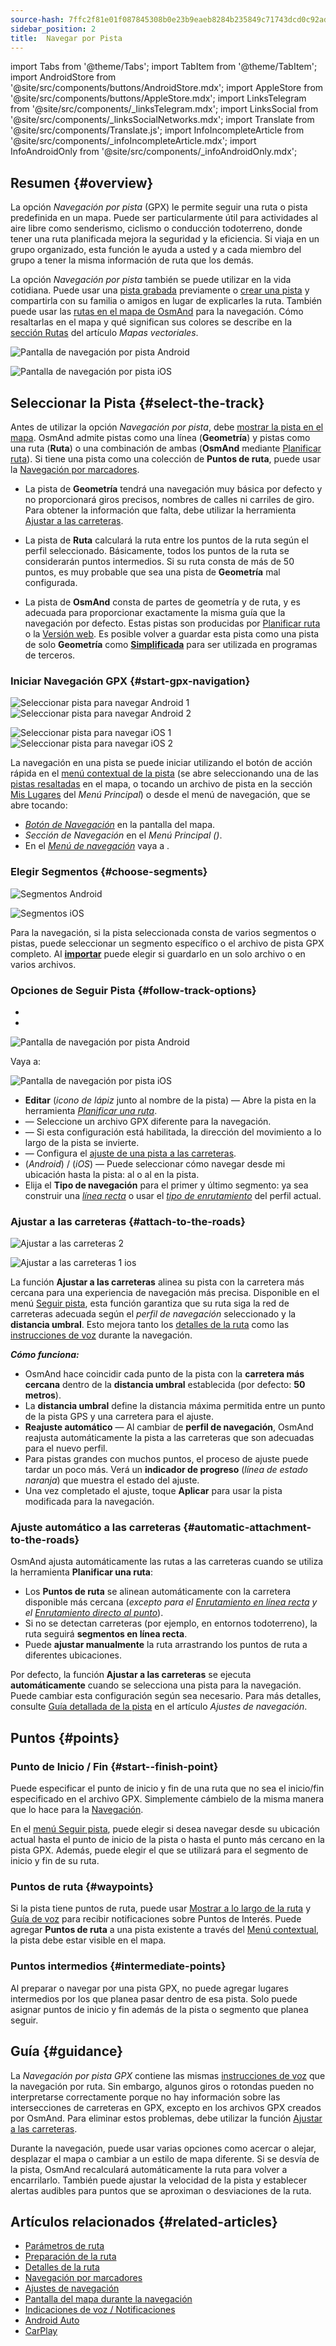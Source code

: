 ```yaml
---
source-hash: 7ffc2f81e01f087845308b0e23b9eaeb8284b235849c71743dcd0c92adb43df9
sidebar_position: 2
title:  Navegar por Pista
---
```

import Tabs from '@theme/Tabs';
import TabItem from '@theme/TabItem';
import AndroidStore from '@site/src/components/buttons/AndroidStore.mdx';
import AppleStore from '@site/src/components/buttons/AppleStore.mdx';
import LinksTelegram from '@site/src/components/_linksTelegram.mdx';
import LinksSocial from '@site/src/components/_linksSocialNetworks.mdx';
import Translate from '@site/src/components/Translate.js';
import InfoIncompleteArticle from '@site/src/components/_infoIncompleteArticle.mdx';
import InfoAndroidOnly from '@site/src/components/_infoAndroidOnly.mdx';



## Resumen {#overview}

La opción *Navegación por pista* (GPX) le permite seguir una ruta o pista predefinida en un mapa. Puede ser particularmente útil para actividades al aire libre como senderismo, ciclismo o conducción todoterreno, donde tener una ruta planificada mejora la seguridad y la eficiencia. Si viaja en un grupo organizado, esta función le ayuda a usted y a cada miembro del grupo a tener la misma información de ruta que los demás.

La opción *Navegación por pista* también se puede utilizar en la vida cotidiana. Puede usar una [pista grabada](../../plugins/trip-recording.md) previamente o [crear una pista](../../personal/tracks/manage-tracks.md#create-a-track) y compartirla con su familia o amigos en lugar de explicarles la ruta. También puede usar las [rutas en el mapa de OsmAnd](../../../../blog/routes/) para la navegación. Cómo resaltarlas en el mapa y qué significan sus colores se describe en la [sección Rutas](../../map/vector-maps.md#routes) del artículo *Mapas vectoriales*.

<Tabs groupId="operating-systems" queryString="current-os">

<TabItem value="android" label="Android">  

![Pantalla de navegación por pista Android](@site/static/img/navigation/gpx/navigation_gpx_android.png)

</TabItem>

<TabItem value="ios" label="iOS">

![Pantalla de navegación por pista iOS](@site/static/img/navigation/gpx/navigation_gpx_ios.png)

</TabItem>

</Tabs>


## Seleccionar la Pista {#select-the-track}

Antes de utilizar la opción *Navegación por pista*, debe [mostrar la pista en el mapa](../../map/tracks/index.md#display-tracks-on-the-map). OsmAnd admite pistas como una línea (**Geometría**) y pistas como una ruta (**Ruta**) o una combinación de ambas (**OsmAnd** mediante [Planificar ruta](../../plan-route/create-route.md)). Si tiene una pista como una colección de **Puntos de ruta**, puede usar la [Navegación por marcadores](./markers-navigation.md).


- La pista de **Geometría** tendrá una navegación muy básica por defecto y no proporcionará giros precisos, nombres de calles ni carriles de giro. Para obtener la información que falta, debe utilizar la herramienta [Ajustar a las carreteras](#attach-to-the-roads).

- La pista de **Ruta** calculará la ruta entre los puntos de la ruta según el perfil seleccionado. Básicamente, todos los puntos de la ruta se considerarán puntos intermedios. Si su ruta consta de más de 50 puntos, es muy probable que sea una pista de **Geometría** mal configurada.

- La pista de **OsmAnd** consta de partes de geometría y de ruta, y es adecuada para proporcionar exactamente la misma guía que la navegación por defecto. Estas pistas son producidas por [Planificar ruta](../../plan-route/create-route.md) o la [Versión web](../../web/index.md). Es posible volver a guardar esta pista como una pista de solo **Geometría** como [**Simplificada**](../../plan-route/create-route.md#save-route) para ser utilizada en programas de terceros.


### Iniciar Navegación GPX {#start-gpx-navigation}

<Tabs groupId="operating-systems" queryString="current-os">

<TabItem value="android" label="Android">  

![Seleccionar pista para navegar Android 1](@site/static/img/navigation/gpx/follow_track_andr_1.png) ![Seleccionar pista para navegar Android 2](@site/static/img/navigation/gpx/follow_track_andr_2.png)

</TabItem>

<TabItem value="ios" label="iOS">

![Seleccionar pista para navegar iOS 1](@site/static/img/navigation/gpx/follow_track_ios_1.png) ![Seleccionar pista para navegar iOS 2](@site/static/img/navigation/gpx/follow_track_ios_2.png)

</TabItem>

</Tabs>

La navegación en una pista se puede iniciar utilizando el botón de acción rápida en el [menú contextual de la pista](../../map/tracks/track-context-menu.md#add-waypoint-to-a-track) (se abre seleccionando una de las [pistas resaltadas](./route-navigation.md#history-of-previous-routes) en el mapa, o tocando un archivo de pista en la sección [Mis Lugares](../../personal/myplaces.md) del *Menú Principal*) o desde el menú de navegación, que se abre tocando:

- [*Botón de Navegación*](../../widgets/map-buttons.md#directions) en la pantalla del mapa.
- *Sección de Navegación* en el *Menú Principal* *(<Translate android="true" ids="shared_string_menu,shared_string_navigation"/>)*.
- En el [*Menú de navegación*](./route-navigation.md#navigation-menu) vaya a *<Translate android="true" ids="shared_string_settings,follow_track"/>*.

### Elegir Segmentos {#choose-segments}

<Tabs groupId="operating-systems" queryString="current-os">

<TabItem value="android" label="Android">  

![Segmentos Android](@site/static/img/navigation/gpx/segments_andr.png)

</TabItem>

<TabItem value="ios" label="iOS">

![Segmentos iOS](@site/static/img/navigation/gpx/segments_ios.png)

</TabItem>

</Tabs>

Para la navegación, si la pista seleccionada consta de varios segmentos o pistas, puede seleccionar un segmento específico o el archivo de pista GPX completo. Al [**importar**](../../personal/tracks/manage-tracks.md#import) puede elegir si guardarlo en un solo archivo o en varios archivos.


### Opciones de Seguir Pista {#follow-track-options}

<Tabs groupId="operating-systems" queryString="current-os">

<TabItem value="android" label="Android">  

- *<Translate android="true" ids="shared_string_navigation,shared_string_settings,follow_track"/>*
- *<Translate android="true" ids="help_article_map_track_context_menu_name,shared_string_options,follow_track"/>*

![Pantalla de navegación por pista Android](@site/static/img/navigation/gpx/follow_the_track_5-1_andr.png)

</TabItem>

<TabItem value="ios" label="iOS">

Vaya a: *<Translate ios="true" ids="shared_string_navigation,shared_string_settings,follow_track"/>*


![Pantalla de navegación por pista iOS](@site/static/img/navigation/gpx/follow_the_track_4-1_ios.png)

</TabItem>

</Tabs>

- **Editar** (*icono de lápiz* junto al nombre de la pista) — Abre la pista en la herramienta [*Planificar una ruta*](../../plan-route/create-route.md).
- **<Translate android="true" ids="select_another_track"/>** — Seleccione un archivo GPX diferente para la navegación.
- **<Translate android="true" ids="gpx_option_reverse_route"/>** — Si esta configuración está habilitada, la dirección del movimiento a lo largo de la pista se invierte.
- **<Translate android="true" ids="attach_to_the_roads"/>** — Configura el [ajuste de una pista a las carreteras](#attach-to-the-roads).
- **<Translate android="true" ids="pass_whole_track_descr"/>** (*Android*) / **<Translate ios="true" ids="point_to_navigate"/>** (*iOS*) — Puede seleccionar cómo navegar desde mi ubicación hasta la pista:
al *<Translate android="true" ids="start_of_the_track"/>* o al *<Translate android="true" ids="nearest_point"/>* en la pista.
- Elija el **Tipo de navegación** para el primer y último segmento: ya sea construir una [*línea recta*](../routing/straight-line-routing.md) o usar el [*tipo de enrutamiento*](../routing/osmand-routing.md#routing-types) del perfil actual.


### Ajustar a las carreteras {#attach-to-the-roads}

<Tabs groupId="operating-systems" queryString="current-os">

<TabItem value="android" label="Android">  

![Ajustar a las carreteras 2](@site/static/img/navigation/gpx/attach_roads_gpx_andr_2.png)

</TabItem>

<TabItem value="ios" label="iOS">

![Ajustar a las carreteras 1 ios](@site/static/img/navigation/gpx/attach_to_the_roads_ios.png)

</TabItem>

</Tabs>

La función **Ajustar a las carreteras** alinea su pista con la carretera más cercana para una experiencia de navegación más precisa. Disponible en el menú [Seguir pista](#follow-track-options), esta función garantiza que su ruta siga la red de carreteras adecuada según el *perfil de navegación* seleccionado y la **distancia umbral**. Esto mejora tanto los [detalles de la ruta](../setup/route-details.md) como las [instrucciones de voz](#guidance) durante la navegación.

***Cómo funciona:***

- OsmAnd hace coincidir cada punto de la pista con la **carretera más cercana** dentro de la **distancia umbral** establecida (por defecto: **50 metros**).
- La **distancia umbral** define la distancia máxima permitida entre un punto de la pista GPS y una carretera para el ajuste.
- **Reajuste automático** — Al cambiar de **perfil de navegación**, OsmAnd reajusta automáticamente la pista a las carreteras que son adecuadas para el nuevo perfil.
- Para pistas grandes con muchos puntos, el proceso de ajuste puede tardar un poco más. Verá un **indicador de progreso** (*línea de estado naranja*) que muestra el estado del ajuste.
- Una vez completado el ajuste, toque **Aplicar** para usar la pista modificada para la navegación.

### Ajuste automático a las carreteras {#automatic-attachment-to-the-roads}

OsmAnd ajusta automáticamente las rutas a las carreteras cuando se utiliza la herramienta **Planificar una ruta**:

- Los **Puntos de ruta** se alinean automáticamente con la carretera disponible más cercana (*excepto para el [Enrutamiento en línea recta](../../navigation/routing/straight-line-routing.md) y el [Enrutamiento directo al punto](../../navigation/routing/direct-to-point-routing.md)*).
- Si no se detectan carreteras (por ejemplo, en entornos todoterreno), la ruta seguirá **segmentos en línea recta**.
- Puede **ajustar manualmente** la ruta arrastrando los puntos de ruta a diferentes ubicaciones.

Por defecto, la función **Ajustar a las carreteras** se ejecuta **automáticamente** cuando se selecciona una pista para la navegación. Puede cambiar esta configuración según sea necesario. Para más detalles, consulte [Guía detallada de la pista](../guidance/navigation-settings.md#detailed-track-guidance) en el artículo *Ajustes de navegación*.


## Puntos {#points}

### Punto de Inicio / Fin {#start--finish-point}

Puede especificar el punto de inicio y fin de una ruta que no sea el inicio/fin especificado en el archivo GPX. Simplemente cámbielo de la misma manera que lo hace para la [Navegación](../setup/route-navigation.md#select-starting-point).

En el [menú Seguir pista](#follow-track-options), puede elegir si desea navegar desde su ubicación actual hasta el punto de inicio de la pista o hasta el punto más cercano en la pista GPX. Además, puede elegir el [<Translate android="true" ids="nav_type_hint"/>](../routing/osmand-routing.md#routing-types) que se utilizará para el segmento de inicio y fin de su ruta.

### Puntos de ruta {#waypoints}

Si la pista tiene puntos de ruta, puede usar [Mostrar a lo largo de la ruta](../guidance/map-during-navigation.md#show-points-along-the-route) y [Guía de voz](../guidance/voice-navigation.md#voice-settings) para recibir notificaciones sobre Puntos de Interés. Puede agregar **Puntos de ruta** a una pista existente a través del [Menú contextual](../../map/map-context-menu.md#-add--edit-track-waypoint), la pista debe estar visible en el mapa.

### Puntos intermedios {#intermediate-points}

Al preparar o navegar por una pista GPX, no puede agregar lugares intermedios por los que planea pasar dentro de esa pista. Solo puede asignar puntos de inicio y fin además de la pista o segmento que planea seguir.

## Guía {#guidance}

La *Navegación por pista GPX* contiene las mismas [instrucciones de voz](../guidance/voice-navigation.md) que la navegación por ruta. Sin embargo, algunos giros o rotondas pueden no interpretarse correctamente porque no hay información sobre las intersecciones de carreteras en GPX, excepto en los archivos GPX creados por OsmAnd. Para eliminar estos problemas, debe utilizar la función [Ajustar a las carreteras](#attach-to-the-roads).

Durante la navegación, puede usar varias opciones como acercar o alejar, desplazar el mapa o cambiar a un estilo de mapa diferente. Si se desvía de la pista, OsmAnd recalculará automáticamente la ruta para volver a encarrilarlo. También puede ajustar la velocidad de la pista y establecer alertas audibles para puntos que se aproximan o desviaciones de la ruta.


## Artículos relacionados {#related-articles}

- [Parámetros de ruta](../routing/osmand-routing.md#routing-types)
- [Preparación de la ruta](./route-navigation.md)
- [Detalles de la ruta](./route-details.md)
- [Navegación por marcadores](./markers-navigation.md)
- [Ajustes de navegación](../guidance/navigation-settings.md)
- [Pantalla del mapa durante la navegación](../guidance/map-during-navigation.md)
- [Indicaciones de voz / Notificaciones](../guidance/voice-navigation.md)
- [Android Auto](../auto-car.md)
- [CarPlay](../car-play.md)